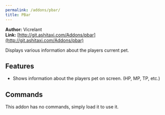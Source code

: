 ```yaml
---
permalink: /addons/pbar/
title: PBar
---
```


**Author:** Vicrelant<br/>
**Link:** [http://git.ashitaxi.com/Addons/pbar](http://git.ashitaxi.com/Addons/pbar)

Displays various information about the players current pet.

## Features

  * Shows information about the players pet on screen. (HP, MP, TP, etc.)

## Commands

This addon has no commands, simply load it to use it.